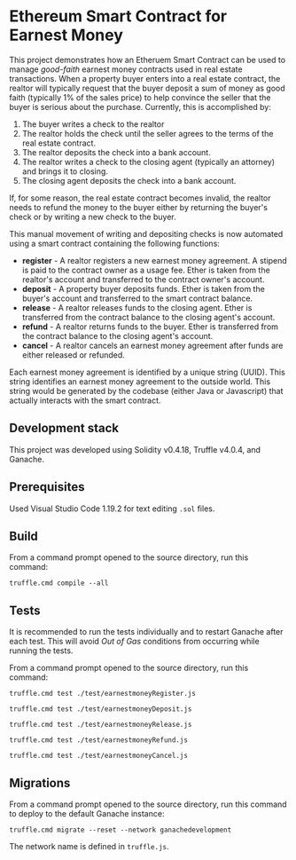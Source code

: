 # Ethereum Smart Contract for Earnest Money 

This project demonstrates how an Etheruem Smart Contract can be used to manage _good-faith_ earnest money contracts used in real estate transactions.
When a property buyer enters into a real estate contract, the realtor will typically request that the buyer deposit a sum of money as good faith (typically 1% of the sales price) to help convince the seller that the buyer is serious about the purchase. Currently, this is accomplished by:
1. The buyer writes a check to the realtor
2. The realtor holds the check until the seller agrees to the terms of the real estate contract.
3. The realtor deposits the check into a bank account.
4. The realtor writes a check to the closing agent (typically an attorney) and brings it to closing.
5. The closing agent deposits the check into a bank account.

If, for some reason, the real estate contract becomes invalid, the realtor needs to refund the money to the buyer either by returning the buyer's check or by writing a new check to the buyer.

This manual movement of writing and depositing checks is now automated using a smart contract containing the following functions:
- **register** -  A realtor registers a new earnest money agreement. A stipend is paid to the contract owner as a usage fee. Ether is taken from the realtor's account and transferred to the contract owner's account.
- **deposit** - A property buyer deposits funds. Ether is taken from the buyer's account and transferred to the smart contract balance.
- **release** - A realtor releases funds to the closing agent. Ether is transferred from the contract balance to the closing agent's account.
- **refund** - A realtor returns funds to the buyer. Ether is transferred from the contract balance to the closing agent's account.
- **cancel** - A realtor cancels an earnest money agreement after funds are either released or refunded.

Each earnest money agreement is identified by a unique string (UUID). This string identifies an earnest money agreement to the outside world. This string would be generated by the codebase (either Java or Javascript) that actually interacts with the smart contract.

## Development stack

This project was developed using Solidity v0.4.18, Truffle v4.0.4, and Ganache.

## Prerequisites

Used Visual Studio Code 1.19.2 for text editing `.sol` files.

## Build
From a command prompt opened to the source directory, run this command:

`truffle.cmd compile --all` 

## Tests
It is recommended to run the tests individually and to restart Ganache after each test.  This will avoid _Out of Gas_ conditions from occurring while running the tests.

From a command prompt opened to the source directory, run this command:

`truffle.cmd test ./test/earnestmoneyRegister.js`

`truffle.cmd test ./test/earnestmoneyDeposit.js`

`truffle.cmd test ./test/earnestmoneyRelease.js`

`truffle.cmd test ./test/earnestmoneyRefund.js`

`truffle.cmd test ./test/earnestmoneyCancel.js`

## Migrations
From a command prompt opened to the source directory, run this command to deploy to the default Ganache instance:

`truffle.cmd migrate --reset --network ganachedevelopment`

The network name is defined in `truffle.js`.
